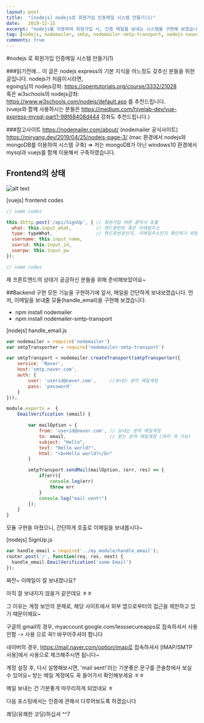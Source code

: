 ```yaml
---
layout: post
title:  "[nodejs] nodejs로 회원가입 인증메일 시스템 만들기(1)"
date:   2019-12-15
excerpt: "nodejs를 이용하여 회원가입 시, 인증 메일을 보내는 시스템을 구현해 보겠습니다~"
tag: [nodejs, nodemailer, smtp, nodemailer-smtp-transport, nodejs naver ]
comments: true
---
```


#nodejs 로 회원가입 인증메일 시스템 만들기(1)

###읽기전에...
이 글은 nodejs express의 기본 지식을 어느정도 갖추신 분들을 위한 글입니다. nodejs가 처음이시라면,<br>
egoing님의 nodejs강좌: https://opentutorials.org/course/3332/21028<br>
혹은 w3schools의 nodejs강좌: https://www.w3schools.com/nodejs/default.asp 를 추천드립니다.<br>
(vuejs와 함께 사용하시는 분들은 https://medium.com/hivelab-dev/vue-express-mysql-part1-98f68408d444 강좌도 추천드립니다.)

###참고사이트
https://nodemailer.com/about/ (nodemailer 공식사이트) <br>
https://miryang.dev/2019/04/25/nodejs-page-3/ (mac 환경에서 nodejs와 mongoDB를 이용하여 시스템 구축)
=> 저는 mongoDB가 아닌 windows10 환경에서 mysql과 vuejs를 함께 이용해서 구축하였습니다.


## Frontend의 상태

![alt text](https://plan5886.github.io/assets/img/2019-12-15/img_form.png "회원가입 폼")

[vuejs] frontend codes
```javascript
// some codes

this.$http.post('/api/SignUp', { // 회원가입 버튼 클릭시 호출
  what: this.input_what,         // 핸드폰번호 혹은 이메일주소
  type: typeWhat,                // 핸드폰번호인지, 이메일주소인지 확인하기 위한 변수
  username: this.input_name,
  userid: this.input_id,
  userpw: this.input_pw
});

// some codes
```

제 프론트엔드의 상태가 궁금하신 분들을 위해 준비해보았어요~

##Backend 구현
모든 기능을 구현하기에 앞서, 메일을 간단하게 보내보겠습니다.
먼저, 이메일을 보내줄 모듈(handle_email)을 구현해 보겠습니다.

* npm install nodemailer
* npm install nodemailer-smtp-transport

[nodejs] handle_email.js
```javascript
var nodemailer = require('nodemailer')
var smtpTransporter = require('nodemailer-smtp-transport')

var smtpTransport = nodemailer.createTransport(smtpTransporter({
    service: 'Naver',
    host:'smtp.naver.com',
    auth: {
        user: 'userid@naver.com',     //보내는 분의 메일계정
        pass: 'password'
    }
}));

module.exports =  {
    EmailVerification (email) {

        var mailOption = {
            from: 'userid@naver.com', // 보내는 분의 메일계정
            to: email,                // 받는 분의 메일계정 (여러 개 가능)
            subject: "Hello",         
            text: "Hello world?",
            html: "<b>Hello world?</b>" 
        }

        smtpTransport.sendMail(mailOption, (err, res) => {
            if(err){
                console.log(err)
                throw err
            }
            console.log("mail sent!")
        });
    }
}
```

모듈 구현을 마쳤으니, 간단하게 호출로 이메일을 보내봅시다~

[nodejs] SignUp.js
```javascript
var handle_email = require('../my_module/handle_email');
router.post('/', function(req, res, next) {                   
  handle_email.EmailVerification('some Email')
});
```

짜잔~ 이메일이 잘 보내졌나요?

아직 잘 보내지지 않을거 같은데요 ㅎㅎ

그 이유는 계정 보안의 문제로, 해당 사이트에서 외부 앱으로부터의 접근을 제한하고 있기 때문이에요~

구글의 gmail의 경우, myaccount.google.com/lesssecureapps로 접속하셔서 사용안함 -> 사용 으로 꼭!! 바꾸어주셔야 합니다

네이버의 경우, https://mail.naver.com/option/imap로 접속하셔서 [IMAP/SMTP 사용]에서 사용으로 체크해주시면 됩니다~

계정 설정 후, 다시 실행해보시면, 'mail sent!'라는 기분좋은 문구를 콘솔창에서 보실 수 있어요~
받는 메일 계정에도 꼭 들어가서 확인해보세요 ㅎㅎ

메일 보내는 건 기분좋게 마무리하게 되었네요 ㅎ

다음 포스팅에서는 인증에 관해서 다루어보도록 하겠습니다

쾌딩(유쾌한 코딩)하십셔 ^^7





